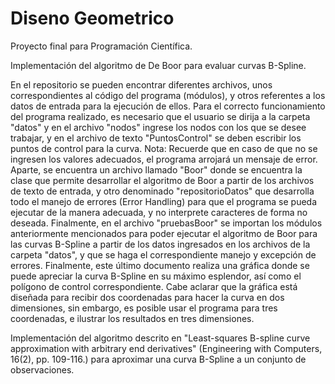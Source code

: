 # Diseno Geometrico
Proyecto final para Programación Científica.

Implementación del algoritmo de De Boor para evaluar curvas B-Spline. 

En el repositorio se pueden encontrar diferentes archivos, unos correspondientes al código del programa (módulos), y otros referentes a los datos de entrada para la ejecución de ellos. Para el correcto funcionamiento del programa realizado, es necesario que el usuario se dirija a la carpeta "datos" y en el archivo "nodos" ingrese los nodos con los que se desee trabajar, y en el archivo de texto "PuntosControl" se deben escribir los puntos de control para la curva. 
Nota: Recuerde que en caso de que no se ingresen los valores adecuados, el programa arrojará un mensaje de error.
Aparte, se encuentra un archivo llamado "Boor" donde se encuentra la clase que permite desarrollar el algoritmo de Boor a partir de los archivos de texto de entrada, y otro denominado "repositorioDatos" que desarrolla todo el manejo de errores (Error Handling) para que el programa se pueda ejecutar de la manera adecuada, y no interprete caracteres de forma no deseada. Finalmente, en el archivo "pruebasBoor" se importan los módulos anteriormente mencionados para poder ejecutar el algoritmo de Boor para las curvas B-Spline a partir de los datos ingresados en los archivos de la carpeta "datos", y que se haga el correspondiente manejo y excepción de errores. Finalmente, este último documento realiza una gráfica donde se puede apreciar la curva B-Spline en su máximo esplendor, así como el polígono de control correspondiente. Cabe aclarar que la gráfica está diseñada para recibir dos coordenadas para hacer la curva en dos dimensiones, sin embargo, es posible usar el programa para tres coordenadas, e ilustrar los resultados en tres dimensiones.

Implementación del algoritmo descrito en "Least-squares B-spline curve approximation with arbitrary end derivatives" (Engineering with Computers, 16(2), pp. 109-116.) para aproximar una curva B-Spline a un conjunto de observaciones.
